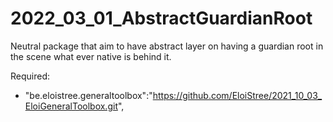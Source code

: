 # 2022_03_01_AbstractGuardianRoot
Neutral package that aim to have abstract layer on having a guardian root in the scene what ever native is behind it.


Required:
- "be.eloistree.generaltoolbox":"https://github.com/EloiStree/2021_10_03_EloiGeneralToolbox.git",
